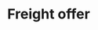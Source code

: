 ---
title: Freight offer
position_number: 1
content_markdown: >-
  Freight offer contain the information related to the goods to be transported.
  In the context of the freight exchange application, the freight are goods
  packaged in an indivisible batch and which needs to be moved from a loading
  place to a delivery place.


  * The route provides the information about the city where the goods need to be
  picked up, the city where the goods need to be delivered and the loading date.
  The delivery date can also be indicated.

  * The freight description provides the information about the goods and
  eventually specifications regarding the truck. Goods type will have an impact
  on the type of truck required for the transport, the dimension, the transport
  package and the required certificates for the transportation.


  *The freight offer model* &nbsp;


  | freightOffer | Description | Type | Cardinality | Constraint / Comment |

  | --- | --- | --- | --- | --- |

  | offerId | Unique Id of the freight | String | 1 | Readonly |

  | externalId | external Id of the freight provided by the provider | String |
  0\..1 | &nbsp; |

  | paymentDue | Due date for the payment of the transport | Integer | 0\..1 |
  &gt;0 |

  | pickUp | Pickup information | FreightLocation | 1 | &nbsp; |

  | delivery | Delivery information | FreightLocation | 1 | &nbsp; |

  | freightDescritpion | &nbsp; | &nbsp; | &nbsp; | &nbsp; |

  | freightDescritpion.type | Goods type | Enum | 1 | reference data goods type
  |

  | freightDescritpion.netWeight | Weight | Number | 0\..1 | 0-999 |

  | freightDescritpion.length | Length | Number | 0\..1 | 0-25 |

  | freightDescritpion.volume | Volume | Number | 0\..1 | 0-999 |

  | freightDescritpion.temperatureControlled | Temperature controlled | Boolean
  | 0\..1 | &nbsp; |

  | freightDescritpion.hazardousness.hazardous | Hazardous indicator | Boolean |
  0\..1 | &nbsp; |

  | freightDescritpion.hazardousness.adrClass | ADR Class | Enum |
  0\..1 | reference data ADR class |

  | freightDescritpion.requiredVehicles | Required vehicles type | Array |
  0\..\* | see reference data vehicle |
  
  | freightDescritpion.transportPackage | &nbsp; | &nbsp; | 0\..1 | &nbsp; |
  
  | freightDescritpion.transportPackage.packaging | packaging type | "PALLET" | 1 | &nbsp; |
  
  | freightDescritpion.transportPackage.number | &nbsp; | Integer | 1 | 0-99 |
  
  | freightDescritpion.transportPackage.exchangeable | Exchangeable packaging indicator | Boolean | 1 | &nbsp; |
  
  | owner.login | Username of the owner of the offer | String | 1 | &nbsp; |

  | addInfo.comment | Comment | String | 0\..1 | &nbsp; |


  &nbsp;


  | FreighLocation | Description | Type | Cardinality | Constraint / Comment |

  | --- | --- | --- | --- | --- |

  | address | &nbsp; | String | 0\..1 | &nbsp; |

  | address.country | Country code | String | 1 | supported list in reference
  data |

  | address.city | City | String | 1 | &nbsp; |

  | address.zip | &nbsp; | String | 0\..1 | &nbsp; |

  | address.coordinates | &nbsp; | &nbsp; | 0\..1 | Read-Only |

  | address.coordinates.latitude | &nbsp; | Float | 1 | between -90 and +90 |

  | address.coordinates.longitude | &nbsp; | Float | 1 | between -180 and 180 |

  | interval | &nbsp; | &nbsp; | &nbsp; | &nbsp; |

  | interval.start | Earliest time at location | DateTime | 0\..1 | Format :
  2020-04-24T11:00:00+02:00 |

  | interval.end | Latest time at location | DateTime | 0\..1 | Format :
  2020-04-24T11:00:00+02:00 |


  &nbsp;
---